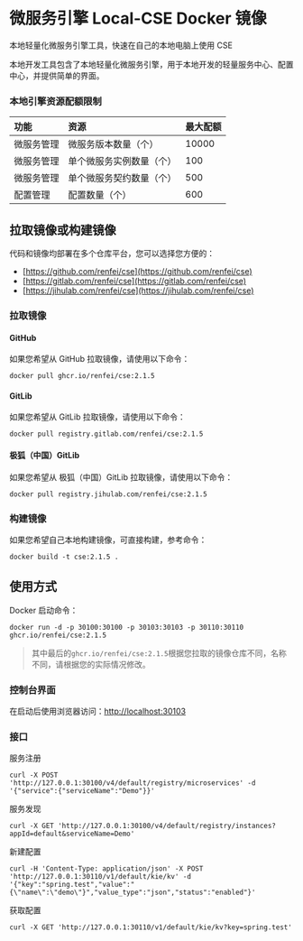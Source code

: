 # 微服务引擎 Local-CSE Docker 镜像

本地轻量化微服务引擎工具，快速在自己的本地电脑上使用 CSE

本地开发工具包含了本地轻量化微服务引擎，用于本地开发的轻量服务中心、配置中心，并提供简单的界面。

### 本地引擎资源配额限制

| 功能    | 资源           | 最大配额  |
|:------|:-------------|:------|
| 微服务管理 | 微服务版本数量（个）   | 10000 |
| 微服务管理 | 单个微服务实例数量（个） | 100   |
| 微服务管理 | 单个微服务契约数量（个） | 500   |
| 配置管理  | 配置数量（个）      | 600   |

## 拉取镜像或构建镜像

代码和镜像均部署在多个仓库平台，您可以选择您方便的：

- [https://github.com/renfei/cse](https://github.com/renfei/cse)
- [https://gitlab.com/renfei/cse](https://gitlab.com/renfei/cse)
- [https://jihulab.com/renfei/cse](https://jihulab.com/renfei/cse)

### 拉取镜像

#### GitHub

如果您希望从 GitHub 拉取镜像，请使用以下命令：

```shell
docker pull ghcr.io/renfei/cse:2.1.5
```

#### GitLib

如果您希望从 GitLib 拉取镜像，请使用以下命令：

```shell
docker pull registry.gitlab.com/renfei/cse:2.1.5
```

#### 极狐（中国）GitLib

如果您希望从 极狐（中国）GitLib 拉取镜像，请使用以下命令：

```shell
docker pull registry.jihulab.com/renfei/cse:2.1.5
```

### 构建镜像

如果您希望自己本地构建镜像，可直接构建，参考命令：

```shell
docker build -t cse:2.1.5 .
```

## 使用方式

Docker 启动命令：

```shell
docker run -d -p 30100:30100 -p 30103:30103 -p 30110:30110 ghcr.io/renfei/cse:2.1.5
```

> 其中最后的```ghcr.io/renfei/cse:2.1.5```根据您拉取的镜像仓库不同，名称不同，请根据您的实际情况修改。

### 控制台界面

在启动后使用浏览器访问：[http://localhost:30103](http://localhost:30103)

### 接口
服务注册
```shell
curl -X POST 'http://127.0.0.1:30100/v4/default/registry/microservices' -d '{"service":{"serviceName":"Demo"}}'
```

服务发现
```shell
curl -X GET 'http://127.0.0.1:30100/v4/default/registry/instances?appId=default&serviceName=Demo'
```

新建配置
```shell
curl -H 'Content-Type: application/json' -X POST 'http://127.0.0.1:30110/v1/default/kie/kv' -d '{"key":"spring.test","value":"{\"name\":\"demo\"}","value_type":"json","status":"enabled"}'
```

获取配置
```shell
curl -X GET 'http://127.0.0.1:30110/v1/default/kie/kv?key=spring.test'
```
